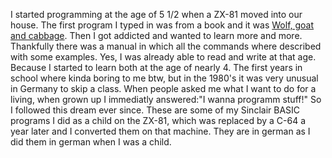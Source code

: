 I started programming at the age of 5 1/2 when a ZX-81 moved into our house.
The first program I typed in was from a book and it was [Wolf, goat and cabbage](https://en.wikipedia.org/wiki/Wolf,_goat_and_cabbage_problem). Then I got addicted and wanted to learn more and more. Thankfully there was a manual in which all the commands where described with some examples. Yes, I was already able to read and write at that age. Because I started to learn both at the age of nearly 4. The first years in school where kinda boring to me btw, but in the 1980's it was very unusual in Germany to skip a class.
When people asked me what I want to do for a living, when grown up I immediatly answered:"I wanna programm stuff!" So I followed this dream ever since.
These are some of my Sinclair BASIC programs I did as a child on the ZX-81, which was replaced by a C-64 a year later and I converted them on that machine. They are in german as I did them in german when I was a child.